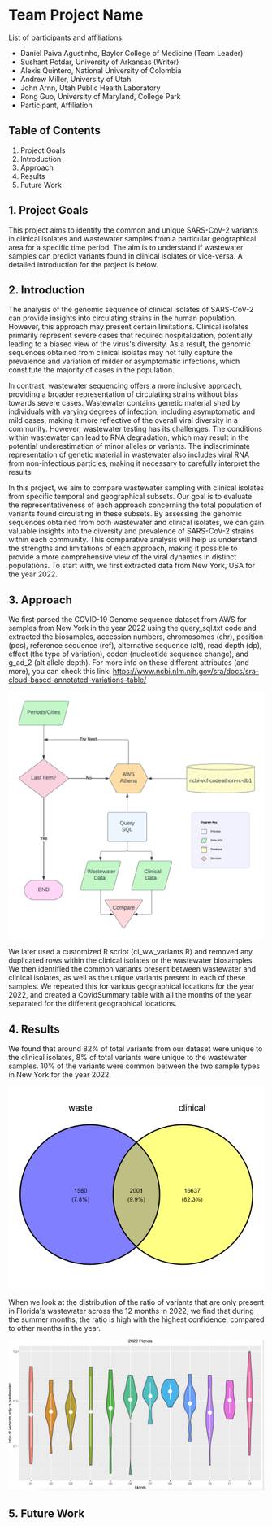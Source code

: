 # Team Project Name

List of participants and affiliations:
- Daniel Paiva Agustinho, Baylor College of Medicine (Team Leader)
- Sushant Potdar, University of Arkansas (Writer)
- Alexis Quintero, National University of Colombia
- Andrew Miller, University of Utah
- John Arnn,  Utah Public Health Laboratory
- Rong Guo, University of Maryland, College Park
- Participant, Affiliation

## Table of Contents
1. Project Goals
2. Introduction
3. Approach
4. Results
5. Future Work

## 1. Project Goals
This project aims to identify the common and unique SARS-CoV-2 variants in clinical isolates and wastewater samples from a particular geographical area for a specific time period. The aim is to understand if wastewater samples can predict variants found in clinical isolates or vice-versa. A detailed introduction for the project is below.

## 2. Introduction
The analysis of the genomic sequence of clinical isolates of SARS-CoV-2 can provide insights into circulating strains in the human population. However, this approach may present certain limitations. Clinical isolates primarily represent severe cases that required hospitalization, potentially leading to a biased view of the virus's diversity. As a result, the genomic sequences obtained from clinical isolates may not fully capture the prevalence and variation of milder or asymptomatic infections, which constitute the majority of cases in the population.

In contrast, wastewater sequencing offers a more inclusive approach, providing a broader representation of circulating strains without bias towards severe cases. Wastewater contains genetic material shed by individuals with varying degrees of infection, including asymptomatic and mild cases, making it more reflective of the overall viral diversity in a community. However, wastewater testing has its challenges. The conditions within wastewater can lead to RNA degradation, which may result in the potential underestimation of minor alleles or variants. The indiscriminate representation of genetic material in wastewater also includes viral RNA from non-infectious particles, making it necessary to carefully interpret the results.

In this project, we aim to compare wastewater sampling with clinical isolates from specific temporal and geographical subsets. Our goal is to evaluate the representativeness of each approach concerning the total population of variants found circulating in these subsets. By assessing the genomic sequences obtained from both wastewater and clinical isolates, we can gain valuable insights into the diversity and prevalence of SARS-CoV-2 strains within each community. This comparative analysis will help us understand the strengths and limitations of each approach, making it possible to provide a more comprehensive view of the viral dynamics in distinct populations. To start with, we first extracted data from New York, USA for the year 2022. 

## 3. Approach
We first parsed the COVID-19 Genome sequence dataset from AWS for samples from New York in the year 2022 using the query_sql.txt code and extracted the biosamples, accession numbers, chromosomes (chr), position (pos), reference sequence (ref), alternative sequence (alt), read depth (dp), effect (the type of variation), codon (nucleotide sequence change), and g_ad_2 (alt allele depth). For more info on these different attributes (and more), you can check this link: https://www.ncbi.nlm.nih.gov/sra/docs/sra-cloud-based-annotated-variations-table/ 

![alt text](https://raw.githubusercontent.com/NCBI-Codeathons/vcf-4-population-genomics-team-agustinho/main/flowchart.png)

We later used a customized R script (ci_ww_variants.R) and removed any duplicated rows within the clinical isolates or the wastewater biosamples. We then identified the common variants present between wastewater and clinical isolates, as well as the unique variants present in each of these samples. We repeated this for various geographical locations for the year 2022, and created a CovidSummary table with all the months of the year separated for the different geographical locations. 

## 4. Results
We found that around 82% of total variants from our dataset were unique to the clinical isolates, 8% of total variants were unique to the wastewater samples. 10% of the variants were common between the two sample types in New York for the year 2022.

![alt text](https://raw.githubusercontent.com/NCBI-Codeathons/vcf-4-population-genomics-team-agustinho/main/Variant%20Venn%20Diagram_NY_2022.png)

When we look at the distribution of the ratio of variants that are only present in Florida's wastewater across the 12 months in 2022, we find that during the summer months, the ratio is high with the highest confidence, compared to other months in the year.

![alt text](https://raw.githubusercontent.com/NCBI-Codeathons/vcf-4-population-genomics-team-agustinho/main/ww_ratio_florida.png)

## 5. Future Work
